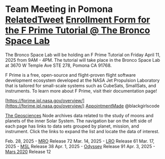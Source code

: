 
# Team Meeting in Pomona [RelatedTweet](https://x.com/RicoThaka/status/1903944314977489188) [Enrollment Form for the F Prime Tutorial @ The Bronco Space Lab ](https://forms.office.com/pages/responsepage.aspx?id=HqZLFuw5XU-J_6ofAKUhtMQ1ajjc7DZJteAAjLgwC-JUMkNWMFA3OVlDOExaQU1LOTBLRlE4WTVXMi4u&route=shorturl)
 The Bronco Space Lab will be holding an F Prime Tutorial on Friday April 11, 2025 from 9AM - 4PM. The tutorial will take place in the Bronco Space Lab at 3670 W Temple Ave STE 278, Pomona CA 91768.

F Prime is a free, open-source and flight-proven flight software development ecosystem developed at the NASA Jet Propulsion Laboratory that is tailored for small-scale systems such as CubeSats, SmallSats, and instruments. To learn more about F Prime, visit their documentation page!

[https://fprime.jpl.nasa.gov/overview/](https://fprime.jpl.nasa.gov/overview/) [AppointmentMade](https://x.com/RicoThaka/status/1903948286081577343) @blackgirlscode 

[The Geosciences](https://pds-geosciences.wustl.edu/) Node archives data related to the study of moons and planets of the inner Solar System. The navigation bar on the left side of each page has links to data sets grouped by planet, mission, and instrument. Click the links to expand the list and locate the data of interest.

Feb. 28, 2025 - [MRO](https://pds-geosciences.wustl.edu/missions/mro/default.htm) Release 72
Mar. 14, 2025 - [LRO](https://pds-geosciences.wustl.edu/missions/lro/default.htm) Release 61
Mar. 17, 2025 - [MSL](https://pds-geosciences.wustl.edu/missions/msl/index.htm) Release 38
Apr. 1, 2025 - [Odyssey](https://pds-geosciences.wustl.edu/missions/odyssey/index.htm) Release 91
Apr. 3, 2025 - [Mars 2020](https://pds-geosciences.wustl.edu/missions/mars2020/index.htm) Release 12